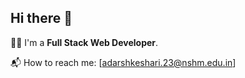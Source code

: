 ## Hi there 👋


👨‍🎓 I'm a **Full Stack Web Developer**.

📬 How to reach me: [adarshkeshari.23@nshm.edu.in]
